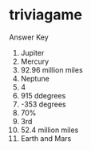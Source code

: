 # triviagame
Answer Key
1. Jupiter
2. Mercury
3. 92.96 million miles
4. Neptune
5. 4
6. 915 ddegrees
7. -353 degrees
8. 70%
9. 3rd 
10. 52.4 million miles
11. Earth and Mars
